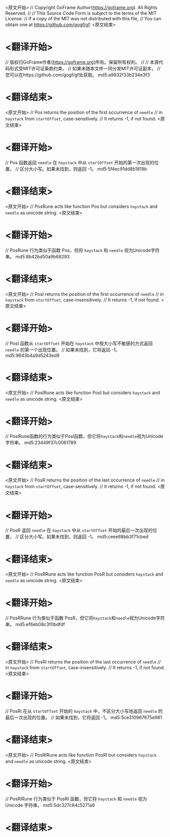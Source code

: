 
<原文开始>
// Copyright GoFrame Author(https://goframe.org). All Rights Reserved.
//
// This Source Code Form is subject to the terms of the MIT License.
// If a copy of the MIT was not distributed with this file,
// You can obtain one at https://github.com/gogf/gf.
<原文结束>

# <翻译开始>
// 版权归GoFrame作者(https://goframe.org)所有。保留所有权利。
//
// 本源代码形式受MIT许可证条款约束。
// 如果未随本文件一同分发MIT许可证副本，
// 您可以在https://github.com/gogf/gf处获取。 md5:a9832f33b234e3f3
# <翻译结束>


<原文开始>
// Pos returns the position of the first occurrence of `needle`
// in `haystack` from `startOffset`, case-sensitively.
// It returns -1, if not found.
<原文结束>

# <翻译开始>
// Pos 函数返回 `needle` 在 `haystack` 中从 `startOffset` 开始的第一次出现的位置，
// 区分大小写。如果未找到，则返回 -1。 md5:5f4ec91dd8b1819b
# <翻译结束>


<原文开始>
// PosRune acts like function Pos but considers `haystack` and `needle` as unicode string.
<原文结束>

# <翻译开始>
// PosRune 行为类似于函数 Pos，但将 `haystack` 和 `needle` 视为Unicode字符串。 md5:8b42bd50a9b68293
# <翻译结束>


<原文开始>
// PosI returns the position of the first occurrence of `needle`
// in `haystack` from `startOffset`, case-insensitively.
// It returns -1, if not found.
<原文结束>

# <翻译开始>
// PosI 函数从 `startOffset` 开始在 `haystack` 中按大小写不敏感的方式返回 `needle` 的第一个出现位置。
// 如果未找到，它将返回 -1。 md5:9643b4a9d5243ed9
# <翻译结束>


<原文开始>
// PosIRune acts like function PosI but considers `haystack` and `needle` as unicode string.
<原文结束>

# <翻译开始>
// PosIRune函数的行为类似于PosI函数，但它将`haystack`和`needle`视为Unicode字符串。 md5:23449f37c0061789
# <翻译结束>


<原文开始>
// PosR returns the position of the last occurrence of `needle`
// in `haystack` from `startOffset`, case-sensitively.
// It returns -1, if not found.
<原文结束>

# <翻译开始>
// PosR 返回 `needle` 在 `haystack` 中从 `startOffset` 开始的最后一次出现的位置，
// 区分大小写。如果未找到，则返回 -1。 md5:ceee68bb3f71cbed
# <翻译结束>


<原文开始>
// PosRRune acts like function PosR but considers `haystack` and `needle` as unicode string.
<原文结束>

# <翻译开始>
// PosRRune 行为类似于函数 PosR，但它将`haystack`和`needle`视为Unicode字符串。 md5:ef6eb08c3f0bdfdf
# <翻译结束>


<原文开始>
// PosRI returns the position of the last occurrence of `needle`
// in `haystack` from `startOffset`, case-insensitively.
// It returns -1, if not found.
<原文结束>

# <翻译开始>
// PosRI 在从 `startOffset` 开始的 `haystack` 中，不区分大小写地返回 `needle` 的最后一次出现的位置。
// 如果未找到，它将返回 -1。 md5:5ce310967675e981
# <翻译结束>


<原文开始>
// PosRIRune acts like function PosRI but considers `haystack` and `needle` as unicode string.
<原文结束>

# <翻译开始>
// PosRIRune 行为类似于 PosRI 函数，但它将 `haystack` 和 `needle` 视为 Unicode 字符串。 md5:5dc327c84c5271a6
# <翻译结束>

